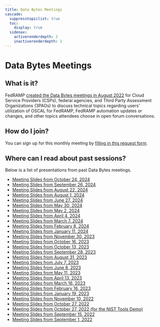 ```yaml
---
title: Data Bytes Meetings
cascade:
  suppresstopiclist: true
  toc:
    display: true
  sidenav:
    activerenderdepth: 2
    inactiverenderdepth: 1
---
```


# Data Bytes Meetings

## What is it?

FedRAMP [created the Data Bytes meetings in August 2022](https://www.fedramp.gov/blog/2022-08-18-fedramp-launches-oscal-developer-data-bites-series/) for Cloud Service Providers (CSPs), federal agencies, and Third Party Assessment Organizations (3PAOs) to discuss technical topics regarding users’ utilization of OSCAL for FedRAMP, FedRAMP automation updates or changes, and other topics attendees choose in open forum conversations.

## How do I join?

You can sign up for this monthly meeting by [filling in this request form](https://docs.google.com/forms/d/1XgP_CZTfIh_ahdPJ6V2eBxIRCQ6wqT34ZFEWCApN9i4/edit).

## Where can I read about past sessions?

Below is a list of presentations from past Data Bytes meetings.

- [Meeting Slides from October 24, 2024](/pdf/developer_data_bytes_20241024.pdf)
- [Meeting Slides from September 26, 2024](/pdf/developer_data_bytes_20240926.pdf)
- [Meeting Slides from August 22, 2024](/pdf/developer_data_bytes_20240822.pdf)
- [Meeting Slides from August 1, 2024](/pdf/developer_data_bytes_20240801.pdf)
- [Meeting Slides from June 27, 2024](/pdf/developer_data_bytes_20240627.pdf)
- [Meeting Slides from May 30, 2024](/pdf/developer_data_bytes_20240530.pdf)
- [Meeting Slides from May 2, 2024](/pdf/developer_data_bytes_20240502.pdf)
- [Meeting Slides from April 4, 2024](/pdf/developer_data_bytes_20240404.pdf)
- [Meeting Slides from March 7, 2024](/pdf/developer_data_bytes_20240307.pdf)
- [Meeting Slides from February 8, 2024](/pdf/developer_data_bytes_20240208.pdf)
- [Meeting Slides from January 11, 2024](/pdf/developer_data_bytes_20240111.pdf)
- [Meeting Slides from November 30, 2023](/pdf/developer_data_bytes_20231130.pdf)
- [Meeting Slides from October 16, 2023](/pdf/developer_data_bytes_20231016.pdf)
- [Meeting Slides from October 13, 2023](/pdf/developer_data_bytes_20231013.pdf)
- [Meeting Slides from September 28, 2023](/pdf/developer_data_bytes_20230928.pdf)
- [Meeting Slides from August 31, 2023](/pdf/developer_data_bytes_20230831.pdf)
- [Meeting Slides from July 7, 2023](/pdf/developer_data_bytes_20230706.pdf)
- [Meeting Slides from June 8, 2023](/pdf/developer_data_bytes_20230608.pdf)
- [Meeting Slides from May 11, 2023](/pdf/developer_data_bytes_20230511.pdf)
- [Meeting Slides from April 13, 2023](/pdf/developer_data_bytes_20230413.pdf)
- [Meeting Slides from March 16, 2023](/pdf/developer_data_bytes_20230316.pdf)
- [Meeting Slides from February 16, 2023](/pdf/developer_data_bytes_20230216.pdf)
- [Meeting Slides from January 19, 2023](/pdf/developer_data_bytes_20230119.pdf)
- [Meeting Slides from November 10, 2022](/pdf/developer_data_bytes_20221110.pdf)
- [Meeting Slides from October 27, 2022](/pdf/developer_data_bytes_20221027.pdf)
- [Meeting Slides from October 27, 2022 (for the NIST Tools Demo)](/pdf/developer_data_bytes_20221027_NIST_tools_demo.pdf)
- [Meeting Slides from September 15, 2022](/pdf/developer_data_bytes_20220915.pdf)
- [Meeting Slides from September 1, 2022](/pdf/developer_data_bytes_20220901.pdf)


